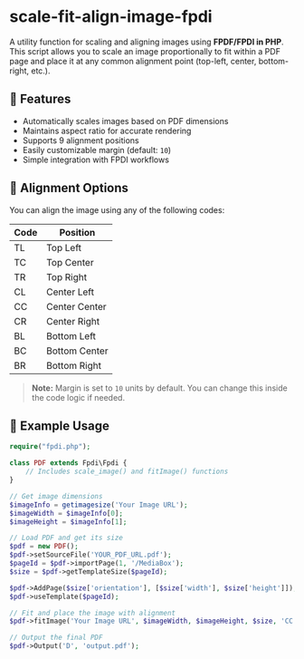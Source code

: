 # scale-fit-align-image-fpdi

A utility function for scaling and aligning images using **FPDF/FPDI in PHP**. This script allows you to scale an image proportionally to fit within a PDF page and place it at any common alignment point (top-left, center, bottom-right, etc.).

## 🚀 Features

- Automatically scales images based on PDF dimensions
- Maintains aspect ratio for accurate rendering
- Supports 9 alignment positions
- Easily customizable margin (default: `10`)
- Simple integration with FPDI workflows

## 📐 Alignment Options

You can align the image using any of the following codes:

| Code | Position        |
|------|-----------------|
| TL   | Top Left        |
| TC   | Top Center      |
| TR   | Top Right       |
| CL   | Center Left     |
| CC   | Center Center   |
| CR   | Center Right    |
| BL   | Bottom Left     |
| BC   | Bottom Center   |
| BR   | Bottom Right    |

> **Note:** Margin is set to `10` units by default. You can change this inside the code logic if needed.

## 🧩 Example Usage

```php
require("fpdi.php");

class PDF extends Fpdi\Fpdi {
    // Includes scale_image() and fitImage() functions
}

// Get image dimensions
$imageInfo = getimagesize('Your Image URL');
$imageWidth = $imageInfo[0];
$imageHeight = $imageInfo[1];

// Load PDF and get its size
$pdf = new PDF();
$pdf->setSourceFile('YOUR_PDF_URL.pdf');
$pageId = $pdf->importPage(1, '/MediaBox');
$size = $pdf->getTemplateSize($pageId);

$pdf->AddPage($size['orientation'], [$size['width'], $size['height']]);
$pdf->useTemplate($pageId);

// Fit and place the image with alignment
$pdf->fitImage('Your Image URL', $imageWidth, $imageHeight, $size, 'CC');

// Output the final PDF
$pdf->Output('D', 'output.pdf');
